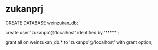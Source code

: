 # zukanprj


CREATE DATABASE weinzukan_db;

create user 'zukanpo'@'localhost' identified by '*****';

grant all on weinzukan_db.* to 'zukanpo'@'localhost' with grant option;



